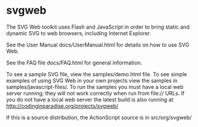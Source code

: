 svgweb
======
The SVG Web toolkit uses Flash and JavaScript in order to bring static and dynamic SVG to web browsers, including Internet Explorer.

See the User Manual docs/UserManual.html for details on how to use SVG Web.

See the FAQ file docs/FAQ.html for general information.

To see a sample SVG file, view the samples/demo.html file. To see simple examples of using SVG Web in your own projects view the samples in samples/javascript-files/. To run the samples you must have a local web server running; they will not work correctly when run from file:// URLs. If you do not have a local web server the latest build is also running at http://codinginparadise.org/projects/svgweb/

If this is a source distribution, the ActionScript source is in src/org/svgweb/
